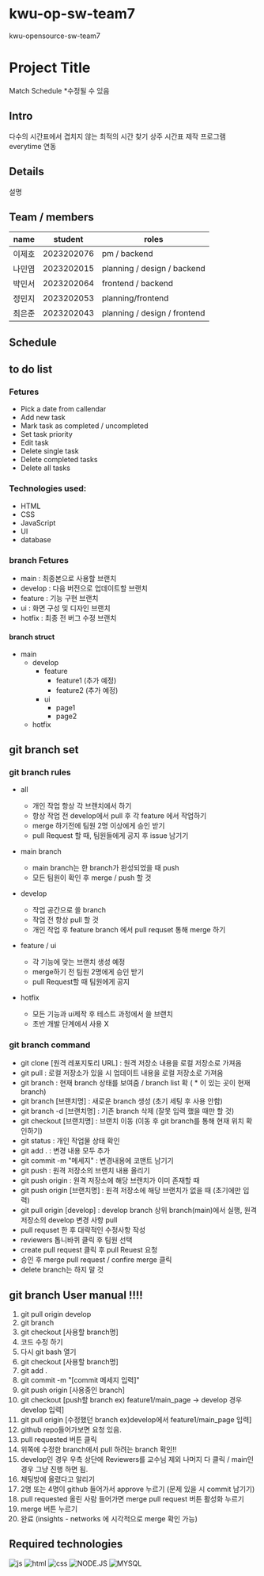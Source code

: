 # kwu-op-sw-team7
kwu-opensource-sw-team7

# Project Title
 Match Schedule *수정될 수 있음

## Intro
다수의 시간표에서 겹치지 않는 최적의 시간 찾기
상주 시간표 제작 프로그램
everytime 연동

## Details
설명

## Team / members
| name | student | roles |
|---|----------|------------|
| 이제호 | 2023202076 | pm / backend |
| 나민엽 | 2023202015 | planning / design / backend |
| 박민서 | 2023202064 | frontend / backend |
| 정민지 | 2023202053 | planning/frontend |
| 최은준 | 2023202043 | planning / design / frontend |

## Schedule

## to do list

### Fetures
* Pick a date from callendar
* Add new task
* Mark task as completed / uncompleted
* Set task priority
* Edit task
* Delete single task
* Delete completed tasks
* Delete all tasks

### Technologies used:
* HTML
* CSS
* JavaScript
* UI
* database

### branch Fetures
- main : 최종본으로 사용할 브랜치
- develop : 다음 버전으로 업데이트할 브랜치
- feature : 기능 구현 브랜치
- ui : 화면 구성 및 디자인 브랜치
- hotfix : 최종 전 버그 수정 브랜치

#### branch struct
* main
    * develop
        * feature
             * feature1 (추가 예정)
             * feature2 (추가 예정)
        * ui
            * page1
            * page2
    * hotfix
 
## git branch set   
### git branch rules
- all
  * 개인 작업 항상 각 브랜치에서 하기
  * 항상 작업 전 develop에서 pull 후 각 feature 에서 작업하기
  * merge 하기전에 팀원 2명 이상에게 승인 받기
  * pull Request 할 때, 팀원들에게 공지 후 issue 남기기
    
- main branch
  * main branch는 한 branch가 완성되었을 때 push
  * 모든 팀원이 확인 후 merge / push 할 것
- develop
  * 작업 공간으로 쓸 branch
  * 작업 전 항상 pull 할 것
  * 개인 작업 후 feature branch 에서 pull requset 통해 merge 하기
- feature / ui
  * 각 기능에 맞는 브랜치 생성 예정
  * merge하기 전 팀원 2명에게 승인 받기
  * pull Request할 때 팀원에게 공지
- hotfix
  * 모든 기능과 ui제작 후 테스트 과정에서 쓸 브랜치
  * 초반 개발 단계에서 사용 X
 
### git branch command
- git clone [원격 레포지토리 URL] : 원격 저장소 내용을 로컬 저장소로 가져옴
- git pull : 로컬 저장소가 있을 시 업데이트 내용을 로컬 저장소로 가져옴
- git branch : 현재 branch 상태를 보여줌 / branch list 확 ( * 이 있는 곳이 현재 branch)
- git branch [브랜치명] : 새로운 branch 생성 (초기 세팅 후 사용 안함)
- git branch -d [브랜치명] : 기존 branch 삭제 (잘못 입력 했을 때만 할 것)
- git checkout [브랜치명] : 브랜치 이동 (이동 후 git branch를 통해 현재 위치 확인하기)
- git status : 개인 작업물 상태 확인
- git add . : 변경 내용 모두 추가
- git commit -m "메세지" : 변경내용에 코맨트 남기기
- git push : 원격 저장소의 브랜치 내용 올리기
- git push origin : 원격 저장소에 해당 브랜치가 이미 존재할 때
- git push origin [브랜치명] : 원격 저장소에 해당 브랜치가 없을 때 (초기에만 입력)
- git pull origin [develop] : develop branch 상위 branch(main)에서 실행, 원격 저장소의 develop 변경 사항 pull
- pull requset 한 후 대략적인 수정사항 작성
- reviewers 톱니바퀴 클릭 후 팀원 선택
- create pull request 클릭 후 pull Reuest 요청
- 승인 후 merge pull request / confire merge 클릭
- delete branch는 하지 말 것


## git branch User manual !!!!
1. git pull origin develop
2. git branch
3. git checkout [사용할 branch명]
4. 코드 수정 하기
5. 다시 git bash 열기
6. git checkout [사용할 branch명]
7. git add .
8. git commit -m "[commit 메세지 입력]"
9. git push origin [사용중인 branch]
10. git checkout [push할 branch ex) feature1/main_page -> develop 경우 develop 입력]
11. git pull origin [수정했던 branch ex)develop에서 feature1/main_page 입력]
12. github repo들어가보면 요청 있음.
13. pull requested 버튼 클릭
14. 위쪽에 수정한 branch에서 pull 하려는 branch 확인!!
15. develop인 경우 우측 상단에 Reviewers를 교수님 제외 나머지 다 클릭 / main인 경우 그냥 진행 하면 됨.
17. 채팅방에 올렸다고 알리기
18. 2명 또는 4명이 github 들어가서 approve 누르기 (문제 있을 시 commit 남기기)
19. pull requested 올린 사람 들어가면 merge pull request 버튼 활성화 누르기
20. merge 버튼 누르기
21. 완료 (insights - networks 에 시각적으로 merge 확인 가능)


## Required technologies
![js](https://img.shields.io/badge/JavaScript-F7DF1E?style=for-the-badge&logo=JavaScript&logoColor=white)
![html](https://img.shields.io/badge/HTML-239120?style=for-the-badge&logo=html5&logoColor=white)
![css](https://img.shields.io/badge/CSS-239120?&style=for-the-badge&logo=css3&logoColor=white)
![NODE.JS](https://img.shields.io/badge/Node.js-43853D?style=for-the-badge&logo=node.js&logoColor=white)
![MYSQL](https://img.shields.io/badge/MySQL-005C84?style=for-the-badge&logo=mysql&logoColor=white)

